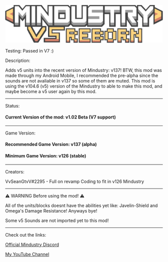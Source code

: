 ![Logo](sprites-override/logo.png)

Testing: Passed in V7 :)

Description:

Adds v5 units into the recent version of Mindustry: v137! 
BTW, this mod was made through my Android Mobile,
I recommended the pre-alpha since the sounds are not avaliable in v137 so some of them are muted.
This mod is using the v104.6 (v5) version of the Mindustry to able to make this mod,
and maybe become a v5 user again by this mod.

---
Status:
#### Current Version of the mod: v1.02 Beta (V7 support)
---
Game Version:
#### Recommended Game Version: v137 (alpha)
#### Minimum Game Version: v126 (stable)
---
Creators:

VvSeanGtvV#2295 - Full on revamp Coding to fit in v126 Mindustry

---
⚠️ WARNING Before using the mod! ⚠️

All of the units/blocks doesnt have the abilities yet like: Javelin-Shield and Omega's Damage Resistance!
Anyways bye!

Some v5 Sounds are not imported yet to this mod!

---
Check out the links:

[Official Mindustry Discord](https://discord.gg/aDWth4RCb3)

[My YouTube Channel](https://youtube.com/channel/UC-TtlQ6ARi4OmqUYsNVvjjg)
